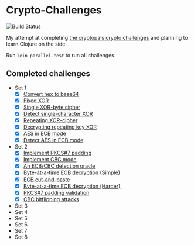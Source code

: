 # Crypto-Challenges

[![Build Status](https://travis-ci.org/milapsheth/Crypto-Challenges.svg?branch=master)](https://travis-ci.org/milapsheth/Crypto-Challenges)

My attempt at completing [the cryptopals crypto challenges](http://cryptopals.com/) and planning to learn Clojure on the side.

Run `lein parallel-test` to run all challenges.

## Completed challenges

* Set 1
   - [x] [Convert hex to base64](test/set1/hex_to_base64_test.clj)
   - [x] [Fixed XOR](test/set1/fixed_xor_test.clj)
   - [x] [Single XOR-byte cipher](test/set1/xor_cipher_test.clj)
   - [x] [Detect single-character XOR](test/set1/detect_xor_test.clj)
   - [x] [Repeating XOR-cipher](test/set1/repeating_xor_test.clj)
   - [x] [Decrypting repeating key XOR](test/set1/decrypt_vigenere_test.clj)
   - [x] [AES in ECB mode](test/set1/decrypt_aes_test.clj)
   - [x] [Detect AES in ECB mode](test/set1/detect_aes_test.clj)
* Set 2
   - [x] [Implement PKCS#7 padding](test/set2/padding_test.clj)
   - [x] [Implement CBC mode](test/set2/decrypt_cbc_test.clj)
   - [x] [An ECB/CBC detection oracle](test/set2/aes_oracle_test.clj)
   - [x] [Byte-at-a-time ECB decryption (Simple)](test/set2/break_ecb_simple_test.clj)
   - [x] [ECB cut-and-paste](test/set2/profile_parser_test.clj)
   - [x] [Byte-at-a-time ECB decryption (Harder)](test/set2/break_ecb_harder_test.clj)
   - [x] [PKCS#7 padding validation](test/set2/validate_padding_test.clj)
   - [x] [CBC bitflipping attacks](test/set2/cbc_attack_test.clj)
* Set 3
* Set 4
* Set 5
* Set 6
* Set 7
* Set 8

